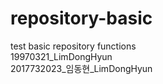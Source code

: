 # repository-basic
test basic repository functions  
19970321_LimDongHyun  
2017732023_임동현_LimDongHyun  
